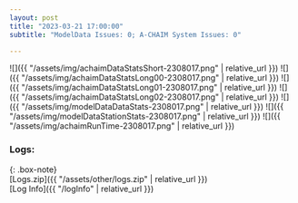 ```yaml
---
layout: post
title: "2023-03-21 17:00:00"
subtitle: "ModelData Issues: 0; A-CHAIM System Issues: 0"

---
```


![]({{ "/assets/img/achaimDataStatsShort-2308017.png" | relative_url }})
![]({{ "/assets/img/achaimDataStatsLong00-2308017.png" | relative_url }})
![]({{ "/assets/img/achaimDataStatsLong01-2308017.png" | relative_url }})
![]({{ "/assets/img/achaimDataStatsLong02-2308017.png" | relative_url }})
![]({{ "/assets/img/modelDataDataStats-2308017.png" | relative_url }})
![]({{ "/assets/img/modelDataStationStats-2308017.png" | relative_url }})
![]({{ "/assets/img/achaimRunTime-2308017.png" | relative_url }})





### Logs:  
  
{: .box-note}  
[Logs.zip]({{ "/assets/other/logs.zip" | relative_url }})  
[Log Info]({{ "/logInfo" | relative_url }})  
